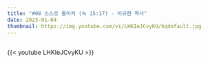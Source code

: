 ```yaml
---
title: "#08 스스로 돌이켜 (눅 15:17) - 이규현 목사"
date: 2023-01-04
thumbnail: https://img.youtube.com/vi/LHKIeJCvyKU/hqdefault.jpg
---
```


## <!--more-->

{{< youtube LHKIeJCvyKU >}}
